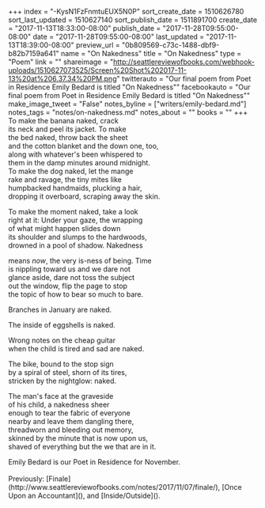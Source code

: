 +++
index = "-KysN1FzFnmtuEUX5N0P"
sort_create_date = 1510626780
sort_last_updated = 1510627140
sort_publish_date = 1511891700
create_date = "2017-11-13T18:33:00-08:00"
publish_date = "2017-11-28T09:55:00-08:00"
date = "2017-11-28T09:55:00-08:00"
last_updated = "2017-11-13T18:39:00-08:00"
preview_url = "0b809569-c73c-1488-dbf9-b82b7159a641"
name = "On Nakedness"
title = "On Nakedness"
type = "Poem"
link = ""
shareimage = "http://seattlereviewofbooks.com/webhook-uploads/1510627073525/Screen%20Shot%202017-11-13%20at%206.37.34%20PM.png"
twitterauto = "Our final poem from Poet in Residence Emily Bedard is titled \"On Nakedness\""
facebookauto = "Our final poem from Poet in Residence Emily Bedard is titled \"On Nakedness\""
make_image_tweet = "False"
notes_byline = ["writers/emily-bedard.md"]
notes_tags = "notes/on-nakedness.md"
notes_about = ""
books = ""
+++
To make the banana naked, crack<br>
its neck and peel its jacket. To make<br>
the bed naked, throw back the sheet<br>
and the cotton blanket and the down one, too,<br>
along with whatever's been whispered to<br>
them in the damp minutes around midnight.<br>
To make the dog naked, let the mange<br>
rake and ravage, the tiny mites like<br>
humpbacked handmaids, plucking a hair,<br>
dropping it overboard, scraping away the skin. 

To make the moment naked, take a look<br>
right at it: Under your gaze, the wrapping<br>
of what might happen slides down<br>
its shoulder and slumps to the hardwoods,<br>
drowned in a pool of shadow. Nakedness

means _now_, the very is-ness of being. Time<br>
is nippling toward us and we dare not<br>
glance aside, dare not toss the subject<br>
out the window, flip the page to stop<br>
the topic of how to bear so much to bare. 

Branches in January are naked.

The inside of eggshells is naked. 

Wrong notes on the cheap guitar<br>
when the child is tired and sad are naked.

The bike, bound to the stop sign<br>
by a spiral of steel, shorn of its tires,<br>
stricken by the nightglow: naked. 

The man's face at the graveside<br>
of his child, a nakedness sheer<br>
enough to tear the fabric of everyone<br>
nearby and leave them dangling there,<br>
threadworn and bleeding out memory,<br>
skinned by the minute that is now upon us,<br>
shaved of everything but the we that are in it.

<p class="poem-footer">Emily Bedard is our Poet in Residence for November.<br><br>
Previously: [Finale](http://www.seattlereviewofbooks.com/notes/2017/11/07/finale/), [Once Upon an Accountant](), and [Inside/Outside]().</p>   
